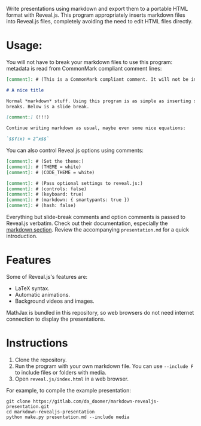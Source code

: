 Write presentations using markdown and export them to a portable HTML format
with Reveal.js. This program appropriately inserts markdown files into
Reveal.js files, completely avoiding the need to edit HTML files directly.

# Usage:

You will not have to break your markdown files to use this program: metadata
is read from CommonMark compliant comment lines:

```md
[comment]: # (This is a CommonMark compliant comment. It will not be included in the presentation.)

# A nice title

Normal *markdown* stuff. Using this program is as simple as inserting slide
breaks. Below is a slide break.

[comment:] (!!!)

Continue writing markdown as usual, maybe even some nice equations:

`$$f(x) = 2^x$$`
```

You can also control Reveal.js options using comments:

```md
[comment]: # (Set the theme:)
[comment]: # (THEME = white)
[comment]: # (CODE_THEME = white)

[comment]: # (Pass optional settings to reveal.js:)
[comment]: # (controls: false)
[comment]: # (keyboard: true)
[comment]: # (markdown: { smartypants: true })
[comment]: # (hash: false)
```

Everything but slide-break comments and option comments is passed to Reveal.js verbatim. Check out their documentation, especially the [markdown
section](https://revealjs.com/markdown/). Review the accompanying
`presentation.md` for a quick introduction.

# Features

Some of Reveal.js's features are:

- LaTeX syntax.
- Automatic animations.
- Background videos and images.

MathJax is bundled in this repository, so web browsers do not need internet
connection to display the presentations.

# Instructions

1. Clone the repository.
2. Run the program with your own markdown file. You can use `--include F` to
include files or folders with media.
3. Open `reveal.js/index.html` in a web browser.

For example, to compile the example presentation:

```
git clone https://gitlab.com/da_doomer/markdown-revealjs-presentation.git
cd markdown-revealjs-presentation
python make.py presentation.md --include media
```
